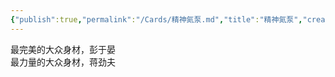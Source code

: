 ```yaml
---
{"publish":true,"permalink":"/Cards/精神氮泵.md","title":"精神氮泵","created":"2022-12-03","modified":"2023-03-14","published":"2025-07-12T18:49:22.942+08:00","cssclasses":""}
---
```



最完美的大众身材，彭于晏  
最力量的大众身材，蒋劲夫